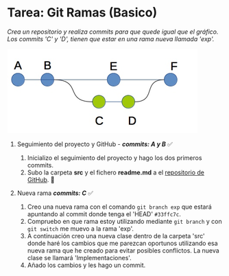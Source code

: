 # Tarea: Git Ramas (Basico)
_Crea un repositorio y realiza commits para que quede igual que
el gráfico. Los commits 'C' y 'D',
tienen que estar en una rama nueva llamada 'exp'._

![resultadoMerge](imagenes/resultadoEjercicio.png)

1. Seguimiento del proyecto y GitHub - ***commits: A y B*** :white_check_mark:

   1. Inicializo el seguimiento del proyecto y hago los dos primeros commits.
   2. Subo la carpeta **src** y el fichero **readme.md** a el
   [repositorio de GitHub](https://github.com/acastineiraduran/ramasBasico.git). :link:


2. Nueva rama ***commits: C*** :white_check_mark:

   1. Creo una nueva rama con el comando ``git branch exp`` 
      que estará apuntando al commit donde tenga el 'HEAD' <code>#33ffc7c</code>.
   2. Compruebo en que rama estoy utilizando mediante ``git branch`` y 
   con `git switch` me muevo a la rama 'exp'. 
   3. A continuación creo una nueva clase dentro de la 
      carpeta 'src' donde haré los cambios que me parezcan oportunos utilizando 
      esa nueva rama que he creado para evitar posibles conflictos. La nueva 
   clase se llamará 'Implementaciones'. 
   4. Añado los cambios y les hago un commit.
